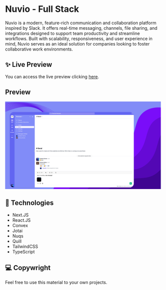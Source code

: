 # Nuvio - Full Stack

Nuvio is a modern, feature-rich communication and collaboration platform inspired by Slack. It offers real-time messaging, channels, file sharing, and integrations designed to support team productivity and streamline workflows. Built with scalability, responsiveness, and user experience in mind, Nuvio serves as an ideal solution for companies looking to foster collaborative work environments.

## ✨ Live Preview

You can access the live preview clicking [here]().

## Preview

![App Screenshot](./src/assets/thumbnail.png)

## 🚀 Technologies

- Next.JS
- React.JS
- Convex
- Jotai
- Nuqs
- Quill
- TailwindCSS
- TypeScript

## 💻 Copywright

Feel free to use this material to your own projects.
